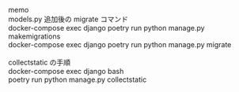 memo
<br>
models.py 追加後の migrate コマンド<br>
docker-compose exec django poetry run python manage.py makemigrations<br>
docker-compose exec django poetry run python manage.py migrate<br>
<br>
collectstatic の手順<br>
docker-compose exec django bash<br>
poetry run python manage.py collectstatic<br>
